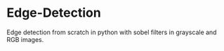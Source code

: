 # Edge-Detection

Edge detection from scratch in python with sobel filters in grayscale and RGB images.